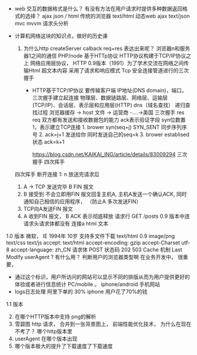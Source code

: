 - web 交互的数据格式是什么？  有没有方法在用户请求时提供多种数据返回格式的选择？
  ajax json / html 
     传统的浏览器  text/html
     动态web ajax text/json
     mvc  mvvm  请求头分析

- 计算机网络这块的知识点，做好的历史课
    1. 为什么http createServer  calback   req+res 表达出来呢？
       浏览器n和服务器1之间的通信  PHP/node  基于HTTp协议
       HTTP协议构建于TCP/IP协议之上 网络应用层协议，
       HTTP 0.9版本（1991）为了学术交流在网络之间传输Html 超文本内容   采用了请求和响应模式
       Tcp 安全连接管道进行的三次握手
        - HTTP基于TCP/IP协议 要传输客户端 IP地址(DNS domain)，端口，三次握手建立起连接
          物理层、数据链路层、网络层、运输层(TCP/IP)、会话层、表示层和应用层(HTTP)
          dns（域名查找） 递归查找过程
          浏览器缓存  ->  host 文件 ->  运营商 -....->美国
          三次握手  res req 双方都有发送和接收数据包的能力   ack表示验证字段    syn位数置1，表示建立TCP连接 
              1. brower syn(seq+j) SYN_SENT   同步序列序号
              2. ack=j+1 发送给你  同时发送自己的seq=k
              3. brower establised 状态 ack=k+1
               
          https://blog.csdn.net/KAIKAI_ING/article/details/83009294   三次握手 四次挥手

  四次挥手 断开连接    1: n 
    放送完请求后
    1. A  -> TCP 发送完毕   B    FIN 报文
    2. B 接受到 不会立即用FIN 报文回复主机A, 主机A发送一个确认ACK, 同时通知自己相信的应用程序， （防止A 多次发送FIN）
    3. TCP向A发送FIN 报文
    4. A 收到FIN 报文， B ACK  表示彻底释放 
    请求行  GET    /posts
    0.9 版本中连请求头请求体都没有  连接a  html 文本

1.0 版本
  微软， IE
  1994年 10岁 支持多文件下载 
  text/html 0.9    image/png   text/css   text/js
  accept: text/html
  accept-encoding: gzip 
  accept-Charset utf-8
  accept-language: zh_CN
  请求体  POST 
  状态码  202 503
  Cache 机制   Last Modify 
  userAgent ? 有什么用？ 判断用户的浏览器类型啊
  在业务开发中， 很重要， 
  - 通过这个标识，用户所访问的网站可以显示不同的排版从而为用户提供更好的体验或者进行信息统计  PC/mobile 。
  iphone/android  手机网站
  - logs日志处理  阿里下单的 30% iphone 用户花了70%的钱


1.1 版本


  2. 在哪个HTTP版本中支持 png的解析
  3. 雪碧图 http 请求， 合并到一张背景图上， 前端性能优化技术， 为什么在现在不考了？ 哪个http版本里
  4. userAgent 在哪个版本出现
  5. 哪个版本极大的提升了下载速度了下载速度
